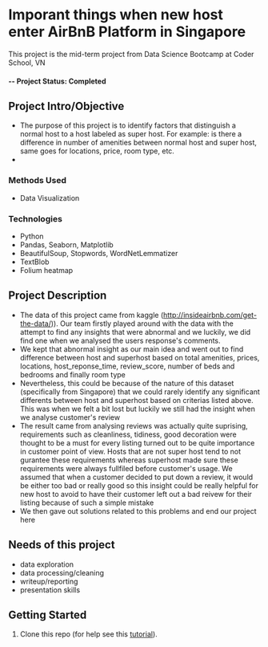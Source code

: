 # Imporant things when new host enter AirBnB Platform in Singapore 
This project is the mid-term project from Data Science Bootcamp at Coder School, VN

#### -- Project Status: Completed

## Project Intro/Objective
- The purpose of this project is to identify factors that distinguish a normal host to a host labeled as super host. For example: is there a difference in number of amenities between normal host and super host, same goes for locations, price, room type, etc.  
- 
### Methods Used
* Data Visualization

### Technologies 
* Python
* Pandas, Seaborn, Matplotlib
* BeautifulSoup, Stopwords, WordNetLemmatizer
* TextBlob
* Folium heatmap

## Project Description
- The data of this project came from kaggle (http://insideairbnb.com/get-the-data/)). Our team firstly played around with the data with the attempt to find any insights that were abnormal and we luckily, we did find one when we analysed the users response's comments.
- We kept that abnormal insight as our main idea and went out to find difference between host and superhost based on total amenities, prices, locations, host_reponse_time, review_score, number of beds and bedrooms and finally room type
- Nevertheless, this could be because of the nature of this dataset (specifically from Singapore) that we could rarely identify any significant differents between host and superhost based on criterias listed above. This was when we felt a bit lost but luckily we still had the insight when we analyse customer's review
- The result came from analysing reviews was actually quite suprising, requirements such as cleanliness, tidiness, good decoration were thought to be a must for every listing turned out to be quite importance in customer point of view. Hosts that are not super host tend to not gurantee these requirements whereas superhost made sure these requirements were always fullfiled before customer's usage. We assumed that when a customer decided to put down a review, it would be either too bad or really good so this insight could be really helpful for new host to avoid to have their customer left out a bad reivew for their listing because of such a simple mistake
- We then gave out solutions related to this problems and end our project here  

## Needs of this project
- data exploration
- data processing/cleaning
- writeup/reporting
- presentation skills

## Getting Started

1. Clone this repo (for help see this [tutorial](https://help.github.com/articles/cloning-a-repository/)).



